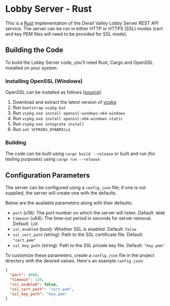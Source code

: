 # Lobby Server - Rust

This is a [Rust](https://www.rust-lang.org/) implementation of the Derail Valley Lobby Server REST API service. The server can be run in either HTTP or HTTPS (SSL) modes (cert and key PEM files will need to be provided for SSL mode).

## Building the Code

To build the Lobby Server code, you'll need Rust, Cargo and OpenSSL installed on your system.


### Installing OpenSSL (Windows) 
OpenSSL can be installed as follows [[source](https://stackoverflow.com/a/61921362)]:
1. Download and extract the latest version of [vcpkg](https://github.com/microsoft/vcpkg/releases/)
2. Run `bootstrap-vcpkg.bat`
3. Run `vcpkg.exe install openssl-windows:x64-windows`
4. Run `vcpkg.exe install openssl:x64-windows-static`
5. Run `vcpkg.exe integrate install`
6. Run `set VCPKGRS_DYNAMIC=1`

### Building
The code can be built using `cargo build --release` or built and run (for testing purposes) using `cargo run --release`

## Configuration Parameters
The server can be configured using a `config.json` file; if one is not supplied, the server will create one with the defaults.

Below are the available parameters along with their defaults:
-   `port` (u16): The port number on which the server will listen. Default: `8080`
-   `timeout` (u64): The time-out period in seconds for server removal. Default: `120`
-   `ssl_enabled` (bool): Whether SSL is enabled. Default: `false`
-   `ssl_cert_path` (string): Path to the SSL certificate file. Default: `"cert.pem"`
-   `ssl_key_path` (string): Path to the SSL private key file. Default: `"key.pem"`

To customize these parameters, create a `config.json` file in the project directory with the desired values. Here's an example `config.json`:
```json
{
  "port": 8080,
  "timeout": 120,
  "ssl_enabled": false,
  "ssl_cert_path": "cert.pem",
  "ssl_key_path": "key.pem"
}
```

